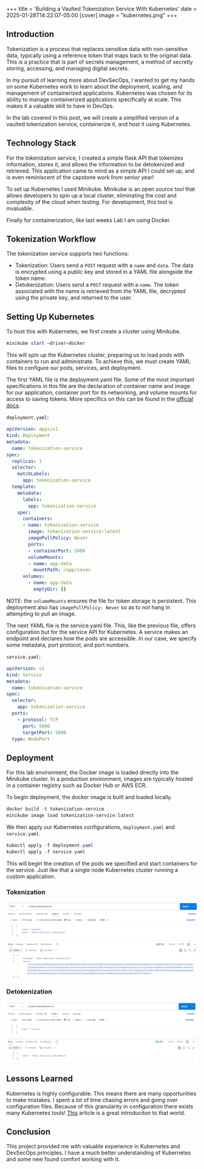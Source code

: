 +++
title = 'Building a Vaulted Tokenization Service With Kubernetes'
date = 2025-01-28T14:22:07-05:00
[cover]
image = "kubernetes.png"
+++

## Introduction

Tokenization is a process that replaces sensitive data with non-sensitive data, typically using a reference token that maps back to the original data. This is a practice that is part of secrets management, a method of secretly storing, accessing, and managing digital secrets. 

In my pursuit of learning more about DevSecOps, I wanted to get my hands on some Kubernetes work to learn about the deployment, scaling, and management of containerized applications. Kubernetes was chosen for its ability to manage containerized applications specifically at scale. This makes it a valuable skill to have in DevOps.

In the lab covered in this post, we will create a simplified version of a vaulted tokenization service, containerize it, and host it using Kubernetes.


## Technology Stack

For the tokenization service, I created a simple flask API that tokenizes information, stores it, and allows the information to be detokenized and retrieved. This application came to mind as a simple API I could set up, and is even reminiscent of the capstone work from senior year!

To set up Kubernetes I used Minikube. Minikube is an open source tool that allows developers to spin up a local cluster, eliminating the cost and complexity of the cloud when testing. For development, this tool is invaluable. 

Finally for containerization, like last weeks Lab I am using Docker.

## Tokenization Workflow

The tokenization service supports two functions:

- Tokenization: Users send a `POST` request with a  `name` and `data`. The data is encrypted using a public key and stored in a YAML file alongside the token name.
- Detokenization: Users send a `POST` request with a `name`. The token associated with the name is retrieved from the YAML file, decrypted using the private key, and returned to the user.


## Setting Up Kubernetes

To host this with Kubernetes, we first create a cluster using Minikube.
```powershell
minikube start –driver=docker
```

This will spin up the Kubernetes cluster, preparing us to load pods with containers to run and administrate. To achieve this, we must create YAML files to configure our pods, services, and deployment.

The first YAML file is the deployment.yaml file. Some of the most important specifications in this file are the declaration of container name and image for our application, container port for its networking, and volume mounts for access to saving tokens. More specifics on this can be found in the [official docs](https://kubernetes.io/docs/concepts/workloads/controllers/deployment/).


`deployment.yaml`:
```YAML
apiVersion: apps/v1
kind: Deployment
metadata:
  name: tokenization-service
spec:
  replicas: 1
  selector:
    matchLabels:
      app: tokenization-service
  template:
    metadata:
      labels:
        app: tokenization-service
    spec:
      containers:
      - name: tokenization-service
        image: tokenization-service:latest
        imagePullPolicy: Never
        ports:
        - containerPort: 5000
        volumeMounts:
        - name: app-data
          mountPath: /app/saves
      volumes:
        - name: app-data
          emptyDir: {}
```

NOTE: the `volumeMounts` ensures the file for token storage is persistent. This deployment also has `imagePullPolicy: Never` so as to not hang in attempting to pull an image.

The next YAML file is the service.yaml file. This, like the previous file, offers configuration but for the service API for Kubernetes. A service makes an endpoint and declares how the pods are accessible. In our case, we specify some metadata, port protocol, and port numbers.

`service.yaml`:
```YAML
apiVersion: v1
kind: Service
metadata:
  name: tokenization-service
spec:
  selector:
    app: tokenization-service
  ports:
    - protocol: TCP
      port: 5000
      targetPort: 5000
  type: NodePort
```


## Deployment

For this lab environment, the Docker image is loaded directly into the Minikube cluster. In a production environment, images are typically hosted in a container registry such as Docker Hub or AWS ECR.

To begin deployment, the docker image is built and loaded locally.

```powershell
docker build -t tokenization-service .
minikube image load tokenization-service:latest
```

We then apply our Kubernetes configurations, `deployment.yaml` and `service.yaml`.

```powershell
kubectl apply -f deployment.yaml
kubectl apply -f service.yaml
```

This will begin the creation of the pods we specified and start containers for the service. Just like that a single node Kubernetes cluster running a custom application.

### Tokenization
![tokenization](tokenization.png)

### Detokenization
![detokenization](detokenization.png)

## Lessons Learned

Kubernetes is highly configurable. This means there are many opportunities to make mistakes. I spent a lot of time chasing errors and going over configuration files. Because of this granularity in configuration there exists many Kubernetes tools! [This](https://medium.com/@petolofsson/supercharge-your-kubernetes-workflow-with-essential-tools-starship-kubectx-kubecolor-and-k9s-c2ce5eb88d23) article is a great introduciton to that world.

## Conclusion

This project provided me with valuable experience in Kubernetes and DevSecOps principles. I have a much better understanding of Kubernetes and some new found comfort working with it.